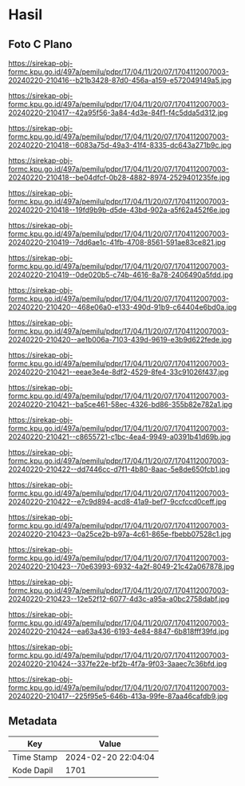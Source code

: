 # Hasil

## Foto C Plano

https://sirekap-obj-formc.kpu.go.id/497a/pemilu/pdpr/17/04/11/20/07/1704112007003-20240220-210416--b21b3428-87d0-456a-a159-e572049149a5.jpg

https://sirekap-obj-formc.kpu.go.id/497a/pemilu/pdpr/17/04/11/20/07/1704112007003-20240220-210417--42a95f56-3a84-4d3e-84f1-f4c5dda5d312.jpg

https://sirekap-obj-formc.kpu.go.id/497a/pemilu/pdpr/17/04/11/20/07/1704112007003-20240220-210418--6083a75d-49a3-41f4-8335-dc643a271b9c.jpg

https://sirekap-obj-formc.kpu.go.id/497a/pemilu/pdpr/17/04/11/20/07/1704112007003-20240220-210418--be04dfcf-0b28-4882-8974-2529401235fe.jpg

https://sirekap-obj-formc.kpu.go.id/497a/pemilu/pdpr/17/04/11/20/07/1704112007003-20240220-210418--19fd9b9b-d5de-43bd-902a-a5f62a452f6e.jpg

https://sirekap-obj-formc.kpu.go.id/497a/pemilu/pdpr/17/04/11/20/07/1704112007003-20240220-210419--7dd6ae1c-41fb-4708-8561-591ae83ce821.jpg

https://sirekap-obj-formc.kpu.go.id/497a/pemilu/pdpr/17/04/11/20/07/1704112007003-20240220-210419--0de020b5-c74b-4616-8a78-2406490a5fdd.jpg

https://sirekap-obj-formc.kpu.go.id/497a/pemilu/pdpr/17/04/11/20/07/1704112007003-20240220-210420--468e06a0-e133-490d-91b9-c64404e6bd0a.jpg

https://sirekap-obj-formc.kpu.go.id/497a/pemilu/pdpr/17/04/11/20/07/1704112007003-20240220-210420--ae1b006a-7103-439d-9619-e3b9d622fede.jpg

https://sirekap-obj-formc.kpu.go.id/497a/pemilu/pdpr/17/04/11/20/07/1704112007003-20240220-210421--eeae3e4e-8df2-4529-8fe4-33c91026f437.jpg

https://sirekap-obj-formc.kpu.go.id/497a/pemilu/pdpr/17/04/11/20/07/1704112007003-20240220-210421--ba5ce461-58ec-4326-bd86-355b82e782a1.jpg

https://sirekap-obj-formc.kpu.go.id/497a/pemilu/pdpr/17/04/11/20/07/1704112007003-20240220-210421--c8655721-c1bc-4ea4-9949-a0391b41d69b.jpg

https://sirekap-obj-formc.kpu.go.id/497a/pemilu/pdpr/17/04/11/20/07/1704112007003-20240220-210422--dd7446cc-d7f1-4b80-8aac-5e8de650fcb1.jpg

https://sirekap-obj-formc.kpu.go.id/497a/pemilu/pdpr/17/04/11/20/07/1704112007003-20240220-210422--e7c9d894-acd8-41a9-bef7-9ccfccd0ceff.jpg

https://sirekap-obj-formc.kpu.go.id/497a/pemilu/pdpr/17/04/11/20/07/1704112007003-20240220-210423--0a25ce2b-b97a-4c61-865e-fbebb07528c1.jpg

https://sirekap-obj-formc.kpu.go.id/497a/pemilu/pdpr/17/04/11/20/07/1704112007003-20240220-210423--70e63993-6932-4a2f-8049-21c42a067878.jpg

https://sirekap-obj-formc.kpu.go.id/497a/pemilu/pdpr/17/04/11/20/07/1704112007003-20240220-210423--12e52f12-6077-4d3c-a95a-a0bc2758dabf.jpg

https://sirekap-obj-formc.kpu.go.id/497a/pemilu/pdpr/17/04/11/20/07/1704112007003-20240220-210424--ea63a436-6193-4e84-8847-6b818fff39fd.jpg

https://sirekap-obj-formc.kpu.go.id/497a/pemilu/pdpr/17/04/11/20/07/1704112007003-20240220-210424--337fe22e-bf2b-4f7a-9f03-3aaec7c36bfd.jpg

https://sirekap-obj-formc.kpu.go.id/497a/pemilu/pdpr/17/04/11/20/07/1704112007003-20240220-210417--225f95e5-646b-413a-99fe-87aa46cafdb9.jpg


## Metadata

| Key        | Value               |
| ---------- | ------------------- |
| Time Stamp | 2024-02-20 22:04:04 |
| Kode Dapil | 1701                |



